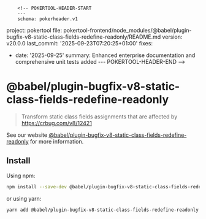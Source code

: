         <!-- POKERTOOL-HEADER-START
        ---
        schema: pokerheader.v1
project: pokertool
file: pokertool-frontend/node_modules/@babel/plugin-bugfix-v8-static-class-fields-redefine-readonly/README.md
version: v20.0.0
last_commit: '2025-09-23T07:20:25+01:00'
fixes:
- date: '2025-09-25'
  summary: Enhanced enterprise documentation and comprehensive unit tests added
        ---
        POKERTOOL-HEADER-END -->
# @babel/plugin-bugfix-v8-static-class-fields-redefine-readonly

> Transform static class fields assignments that are affected by https://crbug.com/v8/12421

See our website [@babel/plugin-bugfix-v8-static-class-fields-redefine-readonly](https://babeljs.io/docs/babel-plugin-bugfix-v8-static-class-fields-redefine-readonly) for more information.

## Install

Using npm:

```sh
npm install --save-dev @babel/plugin-bugfix-v8-static-class-fields-redefine-readonly
```

or using yarn:

```sh
yarn add @babel/plugin-bugfix-v8-static-class-fields-redefine-readonly --dev
```
